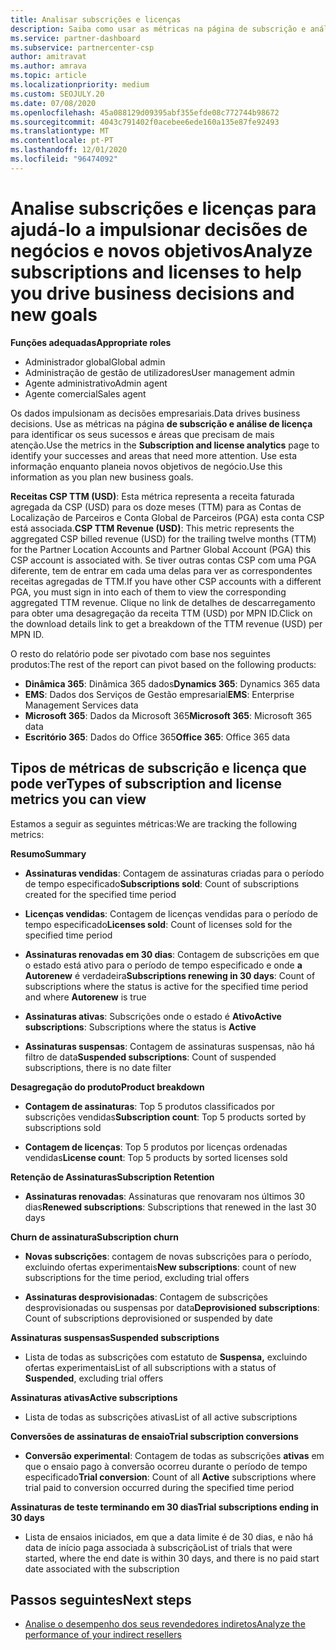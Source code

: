 ```yaml
---
title: Analisar subscrições e licenças
description: Saiba como usar as métricas na página de subscrição e análise de licenças para identificar os seus sucessos e áreas que precisam de mais atenção.
ms.service: partner-dashboard
ms.subservice: partnercenter-csp
author: amitravat
ms.author: amrava
ms.topic: article
ms.localizationpriority: medium
ms.custom: SEOJULY.20
ms.date: 07/08/2020
ms.openlocfilehash: 45a088129d09395abf355efde08c772744b98672
ms.sourcegitcommit: 4043c791402f0acebee6ede160a135e87fe92493
ms.translationtype: MT
ms.contentlocale: pt-PT
ms.lasthandoff: 12/01/2020
ms.locfileid: "96474092"
---
```

# <a name="analyze-subscriptions-and-licenses-to-help-you-drive-business-decisions-and-new-goals"></a><span data-ttu-id="7ec74-103">Analise subscrições e licenças para ajudá-lo a impulsionar decisões de negócios e novos objetivos</span><span class="sxs-lookup"><span data-stu-id="7ec74-103">Analyze subscriptions and licenses to help you drive business decisions and new goals</span></span>

<span data-ttu-id="7ec74-104">**Funções adequadas**</span><span class="sxs-lookup"><span data-stu-id="7ec74-104">**Appropriate roles**</span></span>

- <span data-ttu-id="7ec74-105">Administrador global</span><span class="sxs-lookup"><span data-stu-id="7ec74-105">Global admin</span></span>
- <span data-ttu-id="7ec74-106">Administração de gestão de utilizadores</span><span class="sxs-lookup"><span data-stu-id="7ec74-106">User management admin</span></span>
- <span data-ttu-id="7ec74-107">Agente administrativo</span><span class="sxs-lookup"><span data-stu-id="7ec74-107">Admin agent</span></span>
- <span data-ttu-id="7ec74-108">Agente comercial</span><span class="sxs-lookup"><span data-stu-id="7ec74-108">Sales agent</span></span>

<span data-ttu-id="7ec74-109">Os dados impulsionam as decisões empresariais.</span><span class="sxs-lookup"><span data-stu-id="7ec74-109">Data drives business decisions.</span></span> <span data-ttu-id="7ec74-110">Use as métricas na página **de subscrição e análise de licença** para identificar os seus sucessos e áreas que precisam de mais atenção.</span><span class="sxs-lookup"><span data-stu-id="7ec74-110">Use the metrics in the **Subscription and license analytics** page to identify your successes and areas that need more attention.</span></span> <span data-ttu-id="7ec74-111">Use esta informação enquanto planeia novos objetivos de negócio.</span><span class="sxs-lookup"><span data-stu-id="7ec74-111">Use this information as you plan new business goals.</span></span>

<span data-ttu-id="7ec74-112">**Receitas CSP TTM (USD)**: Esta métrica representa a receita faturada agregada da CSP (USD) para os doze meses (TTM) para as Contas de Localização de Parceiros e Conta Global de Parceiros (PGA) esta conta CSP está associada.</span><span class="sxs-lookup"><span data-stu-id="7ec74-112">**CSP TTM Revenue (USD)**: This metric represents the aggregated CSP billed revenue (USD) for the trailing twelve months (TTM) for the Partner Location Accounts and Partner Global Account (PGA) this CSP account is associated with.</span></span> <span data-ttu-id="7ec74-113">Se tiver outras contas CSP com uma PGA diferente, tem de entrar em cada uma delas para ver as correspondentes receitas agregadas de TTM.</span><span class="sxs-lookup"><span data-stu-id="7ec74-113">If you have other CSP accounts with a different PGA, you must sign in into each of them to view the corresponding aggregated TTM revenue.</span></span>  <span data-ttu-id="7ec74-114">Clique no link de detalhes de descarregamento para obter uma desagregação da receita TTM (USD) por MPN ID.</span><span class="sxs-lookup"><span data-stu-id="7ec74-114">Click on the download details link to get a breakdown of the TTM revenue (USD) per MPN ID.</span></span>

<span data-ttu-id="7ec74-115">O resto do relatório pode ser pivotado com base nos seguintes produtos:</span><span class="sxs-lookup"><span data-stu-id="7ec74-115">The rest of the report can pivot based on the following products:</span></span>

 - <span data-ttu-id="7ec74-116">**Dinâmica 365**: Dinâmica 365 dados</span><span class="sxs-lookup"><span data-stu-id="7ec74-116">**Dynamics 365**: Dynamics 365 data</span></span>  
 - <span data-ttu-id="7ec74-117">**EMS**: Dados dos Serviços de Gestão empresarial</span><span class="sxs-lookup"><span data-stu-id="7ec74-117">**EMS**: Enterprise Management Services data</span></span>  
 - <span data-ttu-id="7ec74-118">**Microsoft 365**: Dados da Microsoft 365</span><span class="sxs-lookup"><span data-stu-id="7ec74-118">**Microsoft 365**: Microsoft 365 data</span></span>  
 - <span data-ttu-id="7ec74-119">**Escritório 365**: Dados do Office 365</span><span class="sxs-lookup"><span data-stu-id="7ec74-119">**Office 365**: Office 365 data</span></span>  


## <a name="types-of-subscription-and-license-metrics-you-can-view"></a><span data-ttu-id="7ec74-120">Tipos de métricas de subscrição e licença que pode ver</span><span class="sxs-lookup"><span data-stu-id="7ec74-120">Types of subscription and license metrics you can view</span></span>

<span data-ttu-id="7ec74-121">Estamos a seguir as seguintes métricas:</span><span class="sxs-lookup"><span data-stu-id="7ec74-121">We are tracking the following metrics:</span></span>

<span data-ttu-id="7ec74-122">**Resumo**</span><span class="sxs-lookup"><span data-stu-id="7ec74-122">**Summary**</span></span>  
 - <span data-ttu-id="7ec74-123">**Assinaturas vendidas**: Contagem de assinaturas criadas para o período de tempo especificado</span><span class="sxs-lookup"><span data-stu-id="7ec74-123">**Subscriptions sold**: Count of subscriptions created for the specified time period</span></span>  
  
 - <span data-ttu-id="7ec74-124">**Licenças vendidas**: Contagem de licenças vendidas para o período de tempo especificado</span><span class="sxs-lookup"><span data-stu-id="7ec74-124">**Licenses sold**: Count of licenses sold for the specified time period</span></span>  
  
 - <span data-ttu-id="7ec74-125">**Assinaturas renovadas em 30 dias**: Contagem de subscrições em que o estado está ativo para o período de tempo especificado e onde **a Autorenew** é verdadeira</span><span class="sxs-lookup"><span data-stu-id="7ec74-125">**Subscriptions renewing in 30 days**: Count of subscriptions where the status is active for the specified time period and where **Autorenew** is true</span></span>
 
 - <span data-ttu-id="7ec74-126">**Assinaturas ativas**: Subscrições onde o estado é **Ativo**</span><span class="sxs-lookup"><span data-stu-id="7ec74-126">**Active subscriptions**: Subscriptions where the status is **Active**</span></span>  
 
 - <span data-ttu-id="7ec74-127">**Assinaturas suspensas**: Contagem de assinaturas suspensas, não há filtro de data</span><span class="sxs-lookup"><span data-stu-id="7ec74-127">**Suspended subscriptions**: Count of suspended subscriptions, there is no date filter</span></span>  

<span data-ttu-id="7ec74-128">**Desagregação do produto**</span><span class="sxs-lookup"><span data-stu-id="7ec74-128">**Product breakdown**</span></span>
  
 - <span data-ttu-id="7ec74-129">**Contagem de assinaturas**: Top 5 produtos classificados por subscrições vendidas</span><span class="sxs-lookup"><span data-stu-id="7ec74-129">**Subscription count**: Top 5 products sorted by subscriptions sold</span></span>  
 
 - <span data-ttu-id="7ec74-130">**Contagem de licenças**: Top 5 produtos por licenças ordenadas vendidas</span><span class="sxs-lookup"><span data-stu-id="7ec74-130">**License count**: Top 5 products by sorted licenses sold</span></span>

<span data-ttu-id="7ec74-131">**Retenção de Assinaturas**</span><span class="sxs-lookup"><span data-stu-id="7ec74-131">**Subscription Retention**</span></span>

 - <span data-ttu-id="7ec74-132">**Assinaturas renovadas**: Assinaturas que renovaram nos últimos 30 dias</span><span class="sxs-lookup"><span data-stu-id="7ec74-132">**Renewed subscriptions**: Subscriptions that renewed in the last 30 days</span></span>  

<span data-ttu-id="7ec74-133">**Churn de assinatura**</span><span class="sxs-lookup"><span data-stu-id="7ec74-133">**Subscription churn**</span></span>  
 - <span data-ttu-id="7ec74-134">**Novas subscrições**: contagem de novas subscrições para o período, excluindo ofertas experimentais</span><span class="sxs-lookup"><span data-stu-id="7ec74-134">**New subscriptions**: count of new subscriptions for the time period, excluding trial offers</span></span>  
 
 - <span data-ttu-id="7ec74-135">**Assinaturas desprovisionadas**: Contagem de subscrições desprovisionadas ou suspensas por data</span><span class="sxs-lookup"><span data-stu-id="7ec74-135">**Deprovisioned subscriptions**: Count of subscriptions deprovisioned or suspended by date</span></span>  

<span data-ttu-id="7ec74-136">**Assinaturas suspensas**</span><span class="sxs-lookup"><span data-stu-id="7ec74-136">**Suspended subscriptions**</span></span> 
 
 - <span data-ttu-id="7ec74-137">Lista de todas as subscrições com estatuto de **Suspensa,** excluindo ofertas experimentais</span><span class="sxs-lookup"><span data-stu-id="7ec74-137">List of all subscriptions with a status of **Suspended**, excluding trial offers</span></span>  
  
<span data-ttu-id="7ec74-138">**Assinaturas ativas**</span><span class="sxs-lookup"><span data-stu-id="7ec74-138">**Active subscriptions**</span></span>

 - <span data-ttu-id="7ec74-139">Lista de todas as subscrições ativas</span><span class="sxs-lookup"><span data-stu-id="7ec74-139">List of all active subscriptions</span></span>  

<span data-ttu-id="7ec74-140">**Conversões de assinaturas de ensaio**</span><span class="sxs-lookup"><span data-stu-id="7ec74-140">**Trial subscription conversions**</span></span>  

 - <span data-ttu-id="7ec74-141">**Conversão experimental**: Contagem de todas as subscrições **ativas** em que o ensaio pago à conversão ocorreu durante o período de tempo especificado</span><span class="sxs-lookup"><span data-stu-id="7ec74-141">**Trial conversion**: Count of all **Active** subscriptions where trial paid to conversion occurred during the specified time period</span></span>  

<span data-ttu-id="7ec74-142">**Assinaturas de teste terminando em 30 dias**</span><span class="sxs-lookup"><span data-stu-id="7ec74-142">**Trial subscriptions ending in 30 days**</span></span>  

 - <span data-ttu-id="7ec74-143">Lista de ensaios iniciados, em que a data limite é de 30 dias, e não há data de início paga associada à subscrição</span><span class="sxs-lookup"><span data-stu-id="7ec74-143">List of trials that were started, where the end date is within 30 days, and there is no paid start date associated with the subscription</span></span>  

## <a name="next-steps"></a><span data-ttu-id="7ec74-144">Passos seguintes</span><span class="sxs-lookup"><span data-stu-id="7ec74-144">Next steps</span></span>

- [<span data-ttu-id="7ec74-145">Analise o desempenho dos seus revendedores indiretos</span><span class="sxs-lookup"><span data-stu-id="7ec74-145">Analyze the performance of your indirect resellers</span></span>](analyze-indirect-resellers.md)